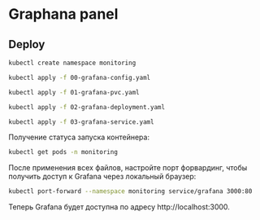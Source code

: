 # Graphana panel

## Deploy

```bash
kubectl create namespace monitoring
```

```bash
kubectl apply -f 00-grafana-config.yaml

```

```bash
kubectl apply -f 01-grafana-pvc.yaml
```

```bash
kubectl apply -f 02-grafana-deployment.yaml
```

```bash
kubectl apply -f 03-grafana-service.yaml
```

Получение статуса запуска контейнера:

```bash
kubectl get pods -n monitoring
```

После применения всех файлов, настройте порт форвардинг, чтобы получить доступ к Grafana через локальный браузер:

```bash
kubectl port-forward --namespace monitoring service/grafana 3000:80
```

Теперь Grafana будет доступна по адресу http://localhost:3000.